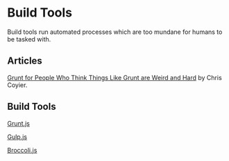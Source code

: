 Build Tools
=

Build tools run automated processes which are too mundane for humans to be tasked with.

## Articles

[Grunt for People Who Think Things Like Grunt are Weird and Hard](http://24ways.org/2013/grunt-is-not-weird-and-hard/) by Chris Coyier.

## Build Tools

[Grunt.js](http://gruntjs.com/)

[Gulp.js](http://gulpjs.com/)

[Broccoli.js](https://github.com/broccolijs/broccoli)